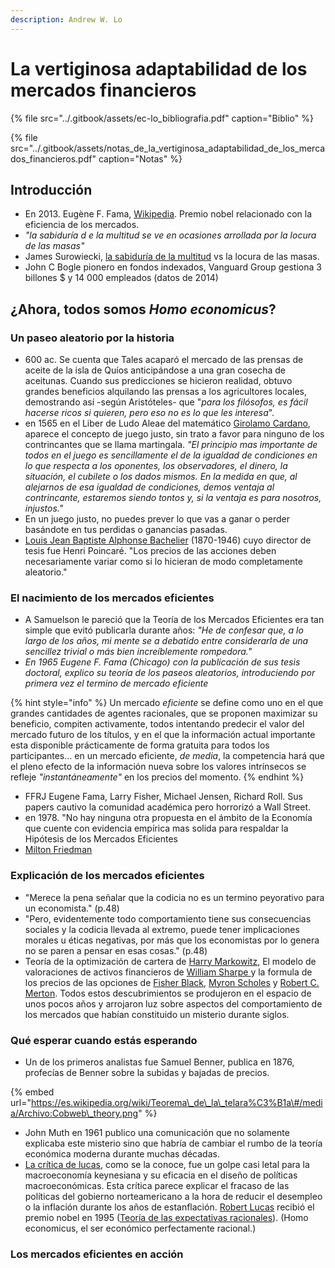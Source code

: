 ```yaml
---
description: Andrew W. Lo
---
```


# La vertiginosa adaptabilidad de los mercados financieros

{% file src="../.gitbook/assets/ec-lo\_bibliografia.pdf" caption="Biblio" %}

{% file src="../.gitbook/assets/notas\_de\_la\_vertiginosa\_adaptabilidad\_de\_los\_mercados\_financieros.pdf" caption="Notas" %}

## Introducción

* En 2013. Eugène F. Fama, [Wikipedia](https://es.wikipedia.org/wiki/Eugene_Fama). Premio nobel relacionado con la eficiencia de los mercados.
* _"la sabiduría d e la multitud se ve en ocasiones arrollada por la locura de las masas"_
* James Surowiecki, [la sabiduría de la multitud](https://es.wikipedia.org/wiki/Sabidur%C3%ADa_de_los_grupos) vs la locura de las masas.
* John C Bogle pionero en fondos indexados, Vanguard Group gestiona 3 billones $  y 14 000 empleados \(datos de 2014\) 

## ¿Ahora, todos somos _Homo economicus_?

### Un paseo aleatorio por la historia

* 600 ac. Se cuenta que Tales acaparó el mercado de las prensas de aceite de la isla de Quíos anticipándose a una gran cosecha de aceitunas. Cuando sus predicciones se hicieron realidad, obtuvo grandes beneficios alquilando las prensas a los agricultores locales, demostrando así  -según Aristóteles- que "_para los filósofos, es fácil hacerse ricos si quieren, pero eso no es lo que les interesa_".
* en 1565 en el Liber de Ludo Aleae del matemático [Girolamo Cardano](https://es.wikipedia.org/wiki/Gerolamo_Cardano), aparece el concepto de juego justo, sin trato a favor para ninguno de los contrincantes que se llama martingala. _"El principio mas importante de todos en el juego es sencillamente el de la igualdad de condiciones en lo que respecta a los oponentes, los observadores, el dinero, la situación, el cubilete o los dados mismos. En la medida en que, al alejarnos de esa igualdad de condiciones, demos ventaja al contrincante, estaremos siendo tontos y, si la ventaja es para nosotros, injustos."_
* En un juego justo, no puedes prever  lo que vas a ganar o perder basándote en tus perdidas o ganancias pasadas.
* [Louis Jean Baptiste Alphonse Bachelier](https://es.wikipedia.org/wiki/Louis_Bachelier) \(1870-1946\) cuyo director de tesis fue Henri Poincaré. "Los precios de las acciones deben necesariamente variar como si lo hicieran de modo completamente aleatorio." 

### El nacimiento de los mercados eficientes

* A Samuelson le pareció que la Teoría de los Mercados Eficientes era tan simple que evitó publicarla durante años: _"He de confesar que, a lo largo de los años, mi mente se a debatido entre considerarla de una sencillez trivial o más bien increíblemente rompedora."_ 
* _En 1965 Eugene F. Fama \(Chicago\) con la publicación de sus tesis doctoral, explico su teoría de los paseos aleatorios, introduciendo por primera vez el termino de mercado eficiente_ 

{% hint style="info" %}
Un mercado _eficiente_ se define como uno en el que grandes cantidades de agentes racionales, que se proponen maximizar su beneficio, compiten activamente, todos intentando predecir el valor del mercado futuro de los títulos, y en el que la información actual importante esta disponible prácticamente de forma gratuita para todos los participantes... en un mercado eficiente, _de media_, la competencia hará que el pleno efecto de la información nueva sobre los valores intrínsecos se refleje _"instantáneamente"_ en los precios del momento. 
{% endhint %}

* FFRJ Eugene Fama, Larry Fisher, Michael Jensen, Richard Roll. Sus papers cautivo la comunidad académica pero horrorizó a Wall Street.
* en 1978. "No hay ninguna otra propuesta en el ámbito de la Economía que cuente con evidencia empírica mas solida para respaldar la Hipótesis de los Mercados Eficientes
* [Milton Friedman](https://es.wikipedia.org/wiki/Milton_Friedman)

### Explicación de los mercados eficientes

* "Merece la pena señalar que la codicia no es un termino peyorativo para un economista." \(p.48\)
* "Pero, evidentemente todo comportamiento tiene sus consecuencias sociales y la codicia llevada al extremo, puede tener implicaciones morales u éticas negativas, por más que los economistas por lo genera no se paren a pensar en esas cosas." \(p.48\)
* Teoría de la optimización de cartera de [Harry Markowitz](https://es.wikipedia.org/wiki/Harry_Markowitz), El modelo de valoraciones de activos financieros de [William Sharpe ](https://es.wikipedia.org/wiki/William_Sharpe)y la formula de los precios de las opciones de [Fisher Black](https://es.wikipedia.org/wiki/Fischer_Black), [Myron Scholes](https://en.wikipedia.org/wiki/Myron_Scholes) y [Robert C. Merton](https://es.wikipedia.org/wiki/Robert_C._Merton). Todos estos descubrimientos se produjeron en el espacio de unos pocos años y arrojaron luz sobre aspectos del comportamiento de los mercados que habían constituido un misterio durante siglos.

### Qué esperar cuando estás esperando

* Un de los primeros analistas fue Samuel Benner, publica en 1876, profecías de Benner sobre la subidas y bajadas de precios. 

{% embed url="https://es.wikipedia.org/wiki/Teorema\_de\_la\_telara%C3%B1a\#/media/Archivo:Cobweb\_theory.png" %}

* John Muth en 1961 publico una comunicación que no solamente explicaba este misterio sino que habría de cambiar el rumbo de la teoría económica moderna durante muchas décadas.
* [La crítica de lucas](https://es.wikipedia.org/wiki/Cr%C3%ADtica_de_Lucas), como se la conoce, fue un golpe casi letal para la macroeconomía keynesiana y su eficacia en el diseño de políticas macroeconómicas. Esta crítica parece explicar el fracaso de las políticas del gobierno norteamericano a la hora de reducir el desempleo o la inflación durante los años de estanflación. [Robert Lucas](https://es.wikipedia.org/wiki/Robert_Lucas) recibió el premio nobel en 1995 \([Teoría de las expectativas racionales](https://es.wikipedia.org/wiki/Teor%C3%ADa_de_las_expectativas_racionales)\). \(Homo economicus, el ser económico perfectamente racional.\)

### Los mercados eficientes en acción

